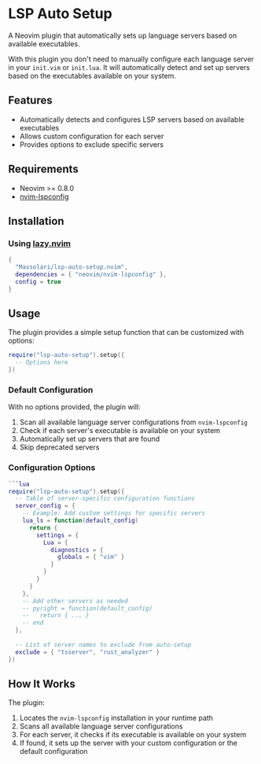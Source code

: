 # LSP Auto Setup

A Neovim plugin that automatically sets up language servers based on available executables.

With this plugin you don't need to manually configure each language server in your `init.vim` or `init.lua`. It will automatically detect and set up servers based on the executables available on your system.

## Features

- Automatically detects and configures LSP servers based on available executables
- Allows custom configuration for each server
- Provides options to exclude specific servers

## Requirements

- Neovim >= 0.8.0
- [nvim-lspconfig](https://github.com/neovim/nvim-lspconfig)

## Installation

### Using [lazy.nvim](https://github.com/folke/lazy.nvim)

```lua
{
  "Massolari/lsp-auto-setup.nvim",
  dependencies = { "neovim/nvim-lspconfig" },
  config = true
}
```

## Usage

The plugin provides a simple setup function that can be customized with options:

```lua
require("lsp-auto-setup").setup({
  -- Options here
})
```

### Default Configuration

With no options provided, the plugin will:

1. Scan all available language server configurations from `nvim-lspconfig`
2. Check if each server's executable is available on your system
3. Automatically set up servers that are found
4. Skip deprecated servers

### Configuration Options

```lua
```lua
require("lsp-auto-setup").setup({
  -- Table of server-specific configuration functions
  server_config = {
    -- Example: Add custom settings for specific servers
    lua_ls = function(default_config)
      return {
        settings = {
          Lua = {
            diagnostics = {
              globals = { "vim" }
            }
          }
        }
      }
    },
    -- Add other servers as needed
    -- pyright = function(default_config)
    --   return { ... }
    -- end
  },
  
  -- List of server names to exclude from auto-setup
  exclude = { "tsserver", "rust_analyzer" }
})
```

## How It Works

The plugin:
1. Locates the `nvim-lspconfig` installation in your runtime path
2. Scans all available language server configurations
3. For each server, it checks if its executable is available on your system
4. If found, it sets up the server with your custom configuration or the default configuration
